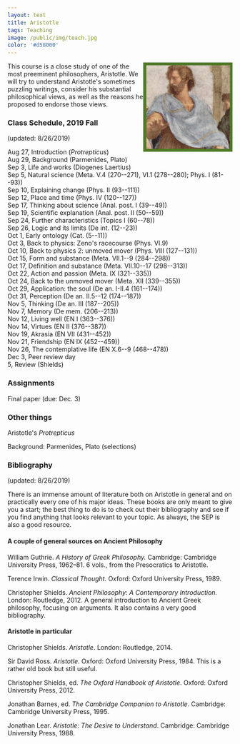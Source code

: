 ```yaml
---
layout: text
title: Aristotle
tags: Teaching
image: /public/img/teach.jpg
color: '#d58000'
---
```


<img class="img-single" align="right" src="/public/img/arist.jpg" width="200">

This course is a close study of one of the most preeminent philosophers, Aristotle. We will try to understand Aristotle's sometimes puzzling writings, consider his substantial philosophical views, as well as the reasons he proposed to endorse those views.

### Class Schedule, 2019 Fall

(updated: 8/26/2019)

Aug 27, Introduction (*Protrepticus*)
<br> Aug 29, Background (Parmenides, Plato)
<br> Sep 3, Life and works (Diogenes Laertius)
<br> Sep 5, Natural science (Meta. V.4 (270--271), VI.1 (278--280); Phys. I (81--93))
<br> Sep 10, Explaining change (Phys. II (93--111))
<br> Sep 12, Place and time (Phys. IV (120--127))
<br> Sep 17, Thinking about science (Anal. post. I (39--49))
<br> Sep 19, Scientific explanation (Anal. post. II (50--59))
<br> Sep 24, Further characteristics  (Topics I (60--78))
<br> Sep 26, Logic and its limits (De int. (12--23))
<br> Oct 1, Early ontology (Cat. (5--11))
<br> Oct 3, Back to physics: Zeno's racecourse (Phys. VI.9)
<br> Oct 10, Back to physics 2: unmoved mover (Phys. VIII (127--131))
<br> Oct 15, Form and substance (Meta. VII.1--9 (284--298))
<br> Oct 17, Definition and substance (Meta. VII.10--17 (298--313))
<br> Oct 22, Action and passion (Meta. IX (321--335))
<br> Oct 24, Back to the unmoved mover (Meta. XII (339--355))
<br> Oct 29, Application: the soul (De an. I-II.4 (161--174))
<br> Oct 31, Perception (De an. II.5--12 (174--187))
<br> Nov 5, Thinking (De an. III (187--205))
<br> Nov 7, Memory (De mem. (206--213))
<br> Nov 12, Living well (EN I (363--376))
<br> Nov 14, Virtues (EN II (376--387))
<br> Nov 19, Akrasia (EN VII (431--452))
<br> Nov 21, Friendship (EN IX (452--459))
<br> Nov 26, The contemplative life (EN X.6--9 (468--478))
<br> Dec 3, Peer review day
<br> 5, Review (Shields)


### Assignments

Final paper (due: Dec. 3)


### Other things

Aristotle's *Protrepticus*

Background: Parmenides, Plato (selections)




### Bibliography

(updated: 8/26/2019)

There is an immense amount of literature both on Aristotle in general and on practically every one of his major ideas. These books are only meant to give you a start; the best thing to do is to check out their bibliography and see if you find anything that looks relevant to your topic. As always, the SEP is also a good resource.



#### A couple of general sources on Ancient Philosophy

William Guthrie. _A History of Greek Philosophy._ Cambridge: Cambridge University Press, 1962–81. 6 vols., from the Presocratics to Aristotle.

Terence Irwin. _Classical Thought._ Oxford: Oxford University Press, 1989.

Christopher Shields. *Ancient Philosophy: A Contemporary Introduction.* London: Routledge, 2012. A general introduction to Ancient Greek philosophy, focusing on arguments. It also contains a very good bibliography.


#### Aristotle in particular

Christopher Shields. _Aristotle_.  London: Routledge, 2014.

Sir David Ross. _Aristotle_. Oxford: Oxford University Press, 1984. This is a rather old book but still useful.

Christopher Shields, ed. _The Oxford Handbook of Aristotle_. Oxford: Oxford University Press, 2012.

Jonathan Barnes, ed. _The Cambridge Companion to Aristotle_. Cambridge: Cambridge University Press, 1995.

Jonathan Lear. _Aristotle: The Desire to Understand_. Cambridge: Cambridge University Press, 1988.
